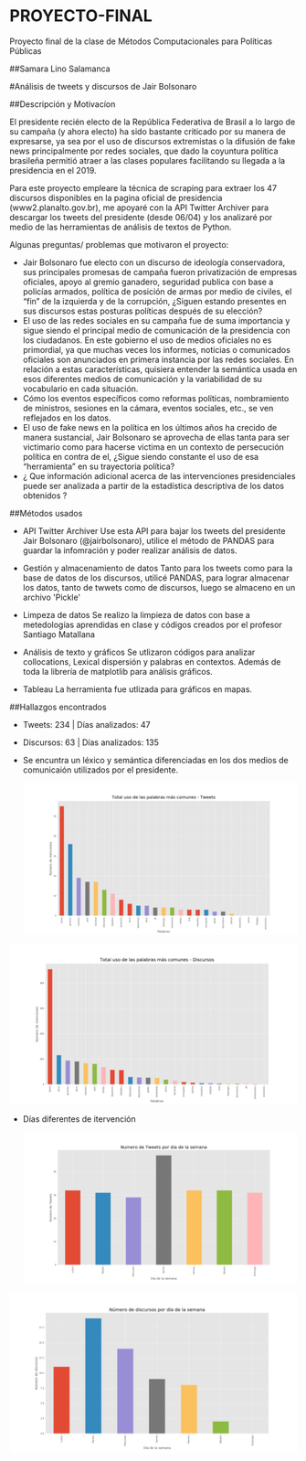 # PROYECTO-FINAL
Proyecto final de la clase de Métodos Computacionales para Políticas Públicas

##Samara Lino Salamanca

#Análisis de tweets y discursos de Jair Bolsonaro




##Descripción y Motivacíon

El presidente recién electo de la República Federativa de Brasil a lo largo de su campaña (y ahora electo) ha sido bastante criticado por su manera de expresarse,  ya sea por el uso de discursos extremistas o la difusión de fake news principalmente por redes sociales, que dado la coyuntura política brasileña permitió atraer a las clases populares facilitando su llegada a la presidencia en el 2019. 

Para este proyecto empleare la técnica de scraping para extraer los 47 discursos disponibles en la pagina oficial de presidencia (www2.planalto.gov.br), me apoyaré con la API Twitter Archiver para descargar los tweets del presidente (desde 06/04) y los analizaré por medio de las herramientas de análisis de textos de Python. 

Algunas preguntas/ problemas que motivaron el proyecto:

- Jair Bolsonaro fue electo con un discurso de ideología conservadora, sus principales promesas de campaña fueron  privatización de empresas oficiales, apoyo al gremio ganadero, seguridad publica con base a policías armados, política de posición de armas por medio de civiles, el “fin” de la izquierda y de la corrupción, ¿Siguen estando presentes en sus discursos estas posturas políticas después de su elección? 
- El uso de las redes sociales en su campaña fue de suma importancia y sigue siendo el principal medio de comunicación de la presidencia con los ciudadanos. En este gobierno el uso de medios oficiales no es primordial, ya que muchas veces los informes, noticias o comunicados oficiales son anunciados en primera instancia por las redes sociales. En relación a estas características, quisiera entender la semántica usada en esos diferentes medios de comunicación y la variabilidad de su vocabulario en cada situación. 
- Cómo los eventos específicos como reformas políticas, nombramiento de ministros, sesiones en la cámara, eventos sociales, etc., se ven reflejados en los datos.
- El uso de fake news en la política en los últimos años ha crecido de manera sustancial, Jair Bolsonaro se aprovecha de ellas tanta para ser victimario como para hacerse victima en un contexto de persecución política en contra de el, ¿Sigue siendo constante el uso de esa “herramienta” en su trayectoria política? 
- ¿ Que información adicional acerca de las intervenciones presidenciales puede ser analizada a partir de la estadística descriptiva de los datos obtenidos ?

##Métodos usados
- API Twitter Archiver
Use esta API para bajar los tweets del presidente Jair Bolsonaro (@jairbolsonaro), utilice el método de PANDAS para guardar la infomración y poder realizar análisis de datos.

- Gestión y almacenamiento de datos
Tanto para los tweets como para la base de datos de los discursos, utilicé PANDAS, para lograr almacenar los datos, tanto de twwets como de discursos, luego se almaceno en un archivo 'Pickle'
- Limpeza de datos
Se realizo la limpieza de datos con base a metedologías aprendidas en clase y códigos creados por el profesor Santiago Matallana

- Análisis de texto y gráficos
Se utlizaron códigos para analizar collocations, Lexical dispersión y palabras en contextos. Además de toda la librería de matplotlib para análisis gráficos.

- Tableau
La herramienta fue utlizada para gráficos en mapas.

##Hallazgos encontrados

- Tweets: 234 | Días analizados: 47
- Discursos: 63 | Días analizados: 135

- Se encuntra un léxico y semántica diferenciadas en los dos medios de comunicaión utilizados por el presidente.

  <img src="topics_total.png">


<img src="topics_total_dis.png">


- Días diferentes de itervención   

  <img src="bar_weekday.png">
  
  
 <img src="bar_weekday_discursos.png">

